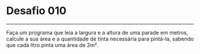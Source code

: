 # Desafio **010**
---
Faça um programa que leia a largura e a altura de uma parade em metros, calcule a sua área e a quantidade de tinta necessária para pintá-la, sabendo que cada litro pinta uma área de 2m².